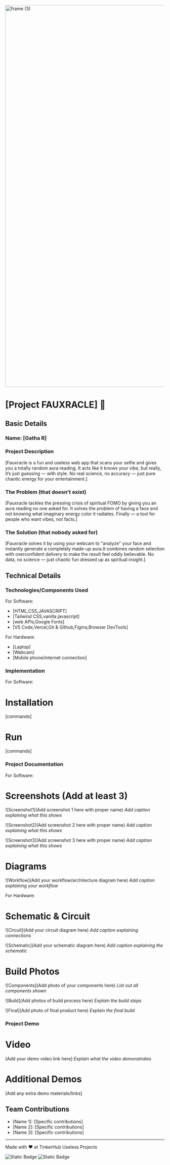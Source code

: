 <img width="3188" height="1202" alt="frame (3)" src="https://github.com/user-attachments/assets/517ad8e9-ad22-457d-9538-a9e62d137cd7" />


# [Project FAUXRACLE] 🎯


## Basic Details
### Name: [Gatha R]

### Project Description
[Fauxracle is a fun and useless web app that scans your selfie and gives you a totally random aura reading.
It acts like it knows your vibe, but really, it’s just guessing — with style. No real science, no accuracy — just pure chaotic energy for your entertainment.]

### The Problem (that doesn't exist)
[Fauxracle tackles the pressing crisis of spiritual FOMO by giving you an aura reading no one asked for.
It solves the problem of having a face and not knowing what imaginary energy color it radiates.
Finally — a tool for people who want vibes, not facts.]

### The Solution (that nobody asked for)
[Fauxracle solves it by using your webcam to "analyze" your face and instantly generate a completely made-up aura.It combines random selection with overconfident delivery to make the result feel oddly believable.
No data, no science — just chaotic fun dressed up as spiritual insight.]

## Technical Details
### Technologies/Components Used
For Software:
- [HTML,CSS,JAVASCRIPT]
- [Tailwind CSS,vanilla javascript]
- [web APIs,Google Fonts]
- [VS Code,Vercel,Git & Github,Figma,Browser DevTools]

For Hardware:
- [Laptop]
- [Webcam]
- [Mobile phone/internet connection]

### Implementation
For Software:
# Installation
[commands]

# Run
[commands]

### Project Documentation
For Software:

# Screenshots (Add at least 3)
![Screenshot1](Add screenshot 1 here with proper name)
*Add caption explaining what this shows*

![Screenshot2](Add screenshot 2 here with proper name)
*Add caption explaining what this shows*

![Screenshot3](Add screenshot 3 here with proper name)
*Add caption explaining what this shows*

# Diagrams
![Workflow](Add your workflow/architecture diagram here)
*Add caption explaining your workflow*

For Hardware:

# Schematic & Circuit
![Circuit](Add your circuit diagram here)
*Add caption explaining connections*

![Schematic](Add your schematic diagram here)
*Add caption explaining the schematic*

# Build Photos
![Components](Add photo of your components here)
*List out all components shown*

![Build](Add photos of build process here)
*Explain the build steps*

![Final](Add photo of final product here)
*Explain the final build*

### Project Demo
# Video
[Add your demo video link here]
*Explain what the video demonstrates*

# Additional Demos
[Add any extra demo materials/links]

## Team Contributions
- [Name 1]: [Specific contributions]
- [Name 2]: [Specific contributions]
- [Name 3]: [Specific contributions]

---
Made with ❤️ at TinkerHub Useless Projects 

![Static Badge](https://img.shields.io/badge/TinkerHub-24?color=%23000000&link=https%3A%2F%2Fwww.tinkerhub.org%2F)
![Static Badge](https://img.shields.io/badge/UselessProjects--25-25?link=https%3A%2F%2Fwww.tinkerhub.org%2Fevents%2FQ2Q1TQKX6Q%2FUseless%2520Projects)



